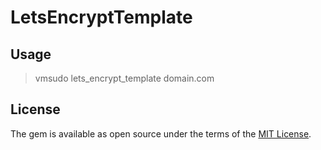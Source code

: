 # LetsEncryptTemplate

## Usage
> vmsudo lets_encrypt_template domain.com

## License

The gem is available as open source under the terms of the [MIT License](http://opensource.org/licenses/MIT).

